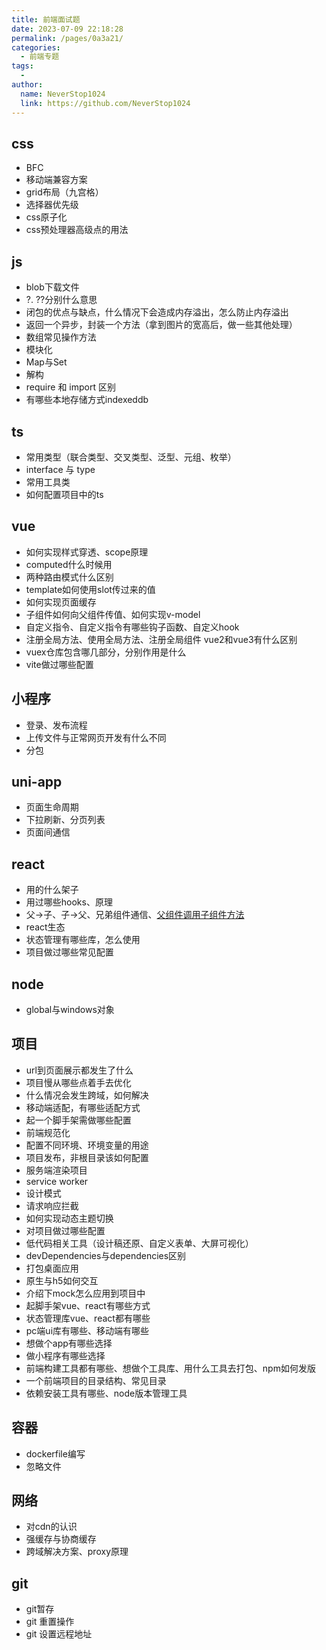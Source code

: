 ```yaml
---
title: 前端面试题
date: 2023-07-09 22:18:28
permalink: /pages/0a3a21/
categories:
  - 前端专题
tags:
  - 
author: 
  name: NeverStop1024
  link: https://github.com/NeverStop1024
---
```


## css
* BFC
* 移动端兼容方案
* grid布局（九宫格）
* 选择器优先级
* css原子化
* css预处理器高级点的用法

## js
* blob下载文件
* ?. ??分别什么意思
* 闭包的优点与缺点，什么情况下会造成内存溢出，怎么防止内存溢出
* 返回一个异步，封装一个方法（拿到图片的宽高后，做一些其他处理）
* 数组常见操作方法
* 模块化
* Map与Set
* 解构
* require 和 import 区别
* 有哪些本地存储方式indexeddb

## ts
* 常用类型（联合类型、交叉类型、泛型、元组、枚举）
* interface 与 type
* 常用工具类
* 如何配置项目中的ts


## vue
* 如何实现样式穿透、scope原理
* computed什么时候用
* 两种路由模式什么区别
* template如何使用slot传过来的值
* 如何实现页面缓存
* 子组件如何向父组件传值、如何实现v-model
* 自定义指令、自定义指令有哪些钩子函数、自定义hook
* 注册全局方法、使用全局方法、注册全局组件 vue2和vue3有什么区别
* vuex仓库包含哪几部分，分别作用是什么
* vite做过哪些配置


## 小程序
* 登录、发布流程
* 上传文件与正常网页开发有什么不同
* 分包

## uni-app
* 页面生命周期
* 下拉刷新、分页列表
* 页面间通信

## react
* 用的什么架子
* 用过哪些hooks、原理
* 父->子、子->父、兄弟组件通信、[父组件调用子组件方法](https://juejin.cn/post/6977367229960552455)
* react生态
* 状态管理有哪些库，怎么使用
* 项目做过哪些常见配置

## node
* global与windows对象

## 项目
* url到页面展示都发生了什么
* 项目慢从哪些点着手去优化
* 什么情况会发生跨域，如何解决
* 移动端适配，有哪些适配方式
* 起一个脚手架需做哪些配置
* 前端规范化
* 配置不同环境、环境变量的用途
* 项目发布，非根目录该如何配置
* 服务端渲染项目
* service worker
* 设计模式
* 请求响应拦截
* 如何实现动态主题切换
* 对项目做过哪些配置
* 低代码相关工具（设计稿还原、自定义表单、大屏可视化）
* devDependencies与dependencies区别
* 打包桌面应用
* 原生与h5如何交互
* 介绍下mock怎么应用到项目中
* 起脚手架vue、react有哪些方式
* 状态管理库vue、react都有哪些
* pc端ui库有哪些、移动端有哪些
* 想做个app有哪些选择
* 做小程序有哪些选择
* 前端构建工具都有哪些、想做个工具库、用什么工具去打包、npm如何发版
* 一个前端项目的目录结构、常见目录
* 依赖安装工具有哪些、node版本管理工具

## 容器
* dockerfile编写
* 忽略文件


## 网络
* 对cdn的认识
* 强缓存与协商缓存
* 跨域解决方案、proxy原理

## git
* git暂存
* git 重置操作
* git 设置远程地址
